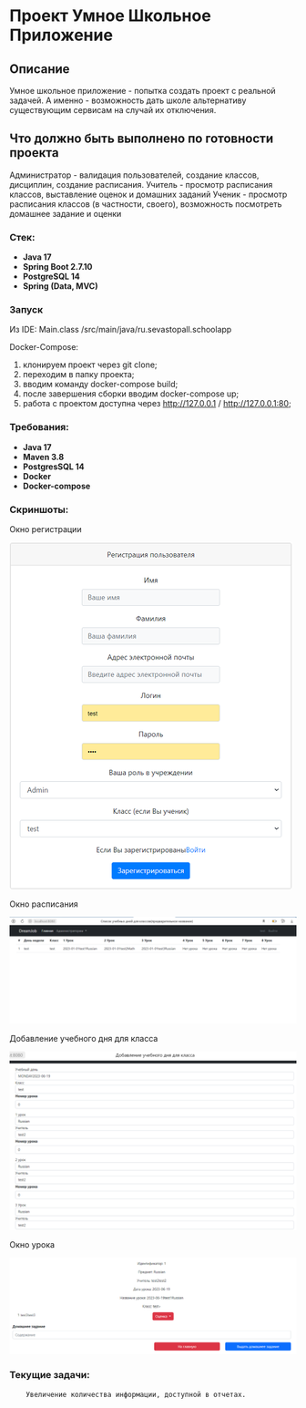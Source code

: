 # Проект Умное Школьное Приложение

## Описание
Умное школьное приложение - попытка создать проект с реальной задачей. А именно - возможность дать школе альтернативу существующим сервисам на случай их отключения. 

## Что должно быть выполнено по готовности проекта
Администратор - валидация пользователей, создание классов, дисциплин, создание расписания.
Учитель - просмотр расписания классов, выставление оценок и домашних заданий
Ученик - просмотр расписания классов (в частности, своего), возможность посмотреть домашнее задание и оценки

### Стек:
- **Java 17**
- **Spring Boot 2.7.10**
- **PostgreSQL 14**
- **Spring (Data, MVC)**

### Запуск
Из IDE: Main.class /src/main/java/ru.sevastopall.schoolapp

Docker-Compose:
1. клонируем проект через git clone; 
2. переходим в папку проекта;
3. вводим команду docker-compose build;
4. после завершения сборки вводим docker-compose up;
5. работа с проектом доступна через http://127.0.0.1 / http://127.0.0.1:80;

### Требования:
- **Java 17**
- **Maven 3.8**
- **PostgresSQL 14**
- **Docker**
- **Docker-compose**

### Скриншоты:
Окно регистрации


![](src//main/resources/static/Register.png)

Окно расписания


![](src//main/resources/static/ClassesSchedule.png)

Добавление учебного дня для класса


![](src/main/resources/static/createClassDay.png)

Окно урока 

![](src/main/resources/static/LessonScreen.png)

### Текущие задачи:
        Увеличение количества информации, доступной в отчетах.     
